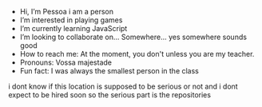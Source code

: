 -  Hi, I’m Pessoa i am a person
-  I’m interested in playing games
-  I’m currently learning JavaScript
-  I’m looking to collaborate on... Somewhere... yes somewhere sounds good
-  How to reach me: At the moment, you don't unless you are my teacher.
-  Pronouns: Vossa majestade
-  Fun fact: I was always the smallest person in the class

i dont know if this location is supposed to be serious or not and i dont expect to be hired soon
so the serious part is the repositories
<!---
CatPessoa/CatPessoa is a ✨ special ✨ repository because its `README.md` (this file) appears on your GitHub profile.
You can click the Preview link to take a look at your changes.
--->
